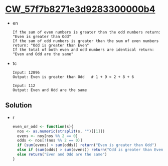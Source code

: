 # [CW_57f7b8271e3d9283300000b4](https://www.codewars.com/kata/57f7b8271e3d9283300000b4)

* en

  ```en
  If the sum of even numbers is greater than the odd numbers return: "Even is greater than Odd"
  If the sum of odd numbers is greater than the sum of even numbers return: "Odd is greater than Even"
  If the total of both even and odd numbers are identical return: "Even and Odd are the same"
  ```

* tc

  ```tc
  Input: 12896
  Output: Even is greater than Odd   # 1 + 9 < 2 + 8 + 6

  Input: 112
  Output: Even and Odd are the same
  ```

## Solution

* r

  ```r
  even_or_odd <- function(s){
    nos <- as.numeric(strsplit(s, "")[[1]])
    evens <- nos[nos %% 2 == 0]
    odds <- nos[!(nos %% 2 == 0)]
    if (sum(evens) > sum(odds)) return("Even is greater than Odd")
    else if (sum(odds) > sum(evens)) return("Odd is greater than Even")
    else return("Even and Odd are the same")
  }
  ```
